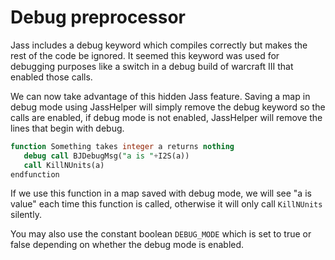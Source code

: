 # Debug preprocessor

Jass includes a debug keyword which compiles correctly but makes the rest of the code be
ignored. It seemed this keyword was used for debugging purposes like a switch in a debug build
of warcraft III that enabled those calls.

We can now take advantage of this hidden Jass feature. Saving a map in debug mode using
JassHelper will simply remove the debug keyword so the calls are enabled, if debug mode is not
enabled, JassHelper will remove the lines that begin with debug.

```sql
function Something takes integer a returns nothing
   debug call BJDebugMsg("a is "+I2S(a))
   call KillNUnits(a)
endfunction
```

If we use this function in a map saved with debug mode, we will see &quot;a is value&quot; each time this
function is called, otherwise it will only call `KillNUnits` silently.

You may also use the constant boolean `DEBUG_MODE` which is set to true or false depending on whether the debug mode is enabled.
